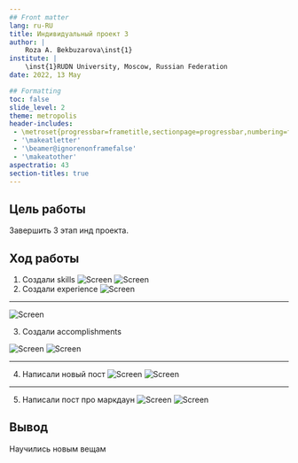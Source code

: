 ```yaml
---
## Front matter
lang: ru-RU
title: Индивидуальный проект 3
author: |
	Roza A. Bekbuzarova\inst{1}
institute: |
	\inst{1}RUDN University, Moscow, Russian Federation
date: 2022, 13 May

## Formatting
toc: false
slide_level: 2
theme: metropolis
header-includes: 
 - \metroset{progressbar=frametitle,sectionpage=progressbar,numbering=fraction}
 - '\makeatletter'
 - '\beamer@ignorenonframefalse'
 - '\makeatother'
aspectratio: 43
section-titles: true
---
```


## Цель работы

Завершить 3 этап инд проекта.

## Ход работы

1. Создали skills
![Screen](1цц.jpg)
![Screen](2цц.jpg)
2. Создали experience
![Screen](3цц.jpg)

---

![Screen](4цц.jpg)

3. Создали accomplishments

![Screen](5цц.jpg)
![Screen](6цц.jpg)

---

4. Написали новый пост 
![Screen](7цц.jpg)
![Screen](8цц.jpg)

---
5. Написали пост про маркдаун
![Screen](9цц.jpg)
![Screen](10цц.jpg)

## Вывод

Научились новым вещам

